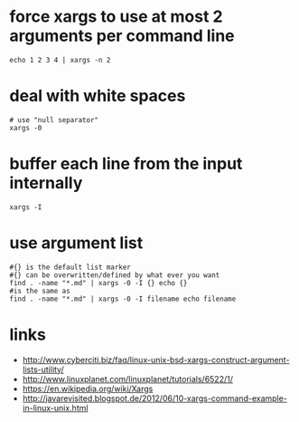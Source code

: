 # force xargs to use at most 2 arguments per command line

    echo 1 2 3 4 | xargs -n 2

# deal with white spaces

    # use "null separator"
    xargs -0

# buffer each line from the input internally

    xargs -I

# use argument list

    #{} is the default list marker
    #{} can be overwritten/defined by what ever you want
    find . -name "*.md" | xargs -0 -I {} echo {}
    #is the same as
    find . -name "*.md" | xargs -0 -I filename echo filename

# links

* http://www.cyberciti.biz/faq/linux-unix-bsd-xargs-construct-argument-lists-utility/
* http://www.linuxplanet.com/linuxplanet/tutorials/6522/1/
* https://en.wikipedia.org/wiki/Xargs
* http://javarevisited.blogspot.de/2012/06/10-xargs-command-example-in-linux-unix.html
